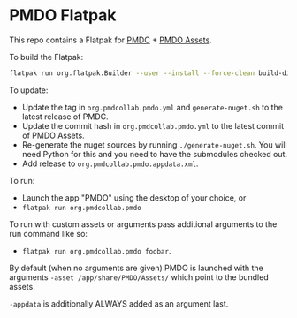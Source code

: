 # PMDO Flatpak

This repo contains a Flatpak for [PMDC](https://github.com/PMDCollab/PMDC/) + [PMDO Assets](https://github.com/audinowho/DumpAsset).

To build the Flatpak:

```bash
flatpak run org.flatpak.Builder --user --install --force-clean build-dir org.pmdcollab.pmdo.yml
```

To update:

- Update the tag in `org.pmdcollab.pmdo.yml` and `generate-nuget.sh` to the latest release of PMDC.
- Update the commit hash in `org.pmdcollab.pmdo.yml` to the latest commit of PMDO Assets.
- Re-generate the nuget sources by running `./generate-nuget.sh`. You will need Python for this and you
  need to have the submodules checked out.
- Add release to `org.pmdcollab.pmdo.appdata.xml`.

To run:
- Launch the app "PMDO" using the desktop of your choice, or
- `flatpak run org.pmdcollab.pmdo`

To run with custom assets or arguments pass additional arguments to the run command like so:
- `flatpak run org.pmdcollab.pmdo foobar`.

By default (when no arguments are given) PMDO is launched with the arguments 
`-asset /app/share/PMDO/Assets/` which point to the bundled assets.

`-appdata` is additionally ALWAYS added as an argument last.